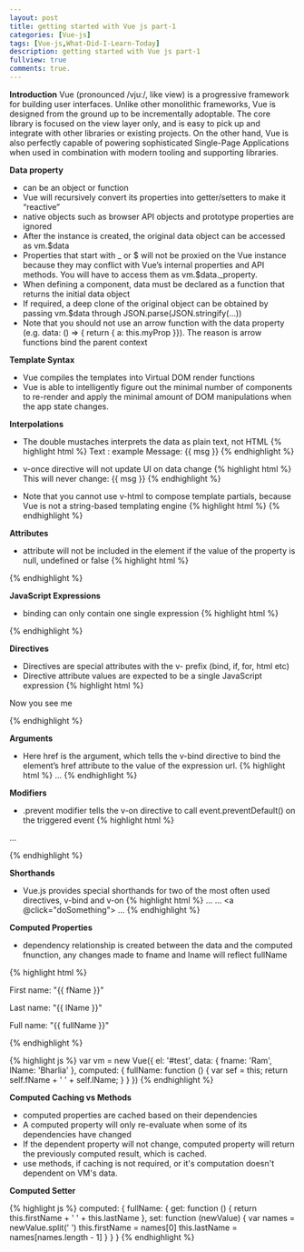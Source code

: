 ```yaml
---
layout: post
title: getting started with Vue js part-1
categories: [Vue-js]
tags: [Vue-js,What-Did-I-Learn-Today]
description: getting started with Vue js part-1
fullview: true
comments: true.
---
```

**Introduction**
Vue (pronounced /vjuː/, like view) is a progressive framework for building user interfaces. Unlike other monolithic frameworks, Vue is designed from the ground up to be incrementally adoptable. The core library is focused on the view layer only, and is easy to pick up and integrate with other libraries or existing projects. On the other hand, Vue is also perfectly capable of powering sophisticated Single-Page Applications when used in combination with modern tooling and supporting libraries.

**Data property**
* can be an object or function
* Vue will recursively convert its properties into getter/setters to make it “reactive”
* native objects such as browser API objects and prototype properties are ignored
* After the instance is created, the original data object can be accessed as vm.$data
* Properties that start with _ or $ will not be proxied on the Vue instance because they may conflict with Vue’s internal properties and API methods. You will have to access them as vm.$data._property.
* When defining a component, data must be declared as a function that returns the initial data object
* If required, a deep clone of the original object can be obtained by passing vm.$data through JSON.parse(JSON.stringify(...))
* Note that you should not use an arrow function with the data property (e.g. data: () => { return { a: this.myProp }}). The reason is arrow functions bind the parent context

**Template Syntax**
* Vue compiles the templates into Virtual DOM render functions
* Vue is able to intelligently figure out the minimal number of components to re-render and apply the minimal amount of DOM manipulations when the app state changes.

**Interpolations**
* The double mustaches interprets the data as plain text, not HTML
{% highlight html %}
 Text : example <span>Message: {{ msg }}</span> 
{% endhighlight %}

* v-once directive will not update UI on data change
{% highlight html %}
 <span v-once>This will never change: {{ msg }}</span> 
{% endhighlight %}

* Note that you cannot use v-html to compose template partials, because Vue is not a string-based templating engine
{% highlight html %}
<span v-html="rawHtml"></span>
{% endhighlight %}

**Attributes**
* attribute will not be included in the element if the value of the property is null, undefined or false
{% highlight html %}
<div v-bind:id="campaing_123"></div>
{% endhighlight %}

**JavaScript Expressions**
* binding can only contain one single expression
{% highlight html %}
 <div v-bind:id="'modal-' + id"></div>
{% endhighlight %}

**Directives**
* Directives are special attributes with the v- prefix (bind, if, for, html etc)
* Directive attribute values are expected to be a single JavaScript expression 
{% highlight html %}
 <p v-if="seen">Now you see me</p>
{% endhighlight %}

**Arguments**
* Here href is the argument, which tells the v-bind directive to bind the element’s href attribute to the value of the expression url.
{% highlight html %}
 <a v-bind:href="url"> ... </a>
{% endhighlight %}

**Modifiers**
* .prevent modifier tells the v-on directive to call event.preventDefault() on the triggered event
{% highlight html %}
 <form v-on:submit.prevent="onSubmit"> ... </form>
{% endhighlight %}

**Shorthands**
* Vue.js provides special shorthands for two of the most often used directives, v-bind and v-on
{% highlight html %}
 <a v-bind:href="url"> </a>
 <a :href="url"> ... </a>
 <a v-on:click="doSomething"> ... </a> 
 <a @click="doSomething"> ... </a>
{% endhighlight %}

**Computed Properties**
* dependency relationship is created between the data and the computed fnunction, 
any changes made to fname and lname will reflect fullName

{% highlight html %}
<div id="test">
  <p>First name: "{{ fName }}"</p>
  <p>Last name: "{{ lName }}"</p>
  <p>Full name: "{{ fullName }}"</p>
</div>
{% endhighlight %}

{% highlight js %}
var vm = new Vue({
  el: '#test',
  data: {
    fname: 'Ram',
    lName: 'Bharlia'
  },
  computed: {
    fullName: function () {
      var sef = this;
      return self.fName + ' ' + self.lName;
    }
  }
})
{% endhighlight %}

**Computed Caching vs Methods**
* computed properties are cached based on their dependencies
* A computed property will only re-evaluate when some of its dependencies have changed
* If the dependent property will not change, computed property will return the previously computed result, which is cached.
* use methods, if caching is not required, or it's computation doesn't dependent on VM's data.

**Computed Setter**

{% highlight js %}
computed: {
  fullName: {
    get: function () {
      return this.firstName + ' ' + this.lastName
    },
    set: function (newValue) {
      var names = newValue.split(' ')
      this.firstName = names[0]
      this.lastName = names[names.length - 1]
    }
  }
}
{% endhighlight %}